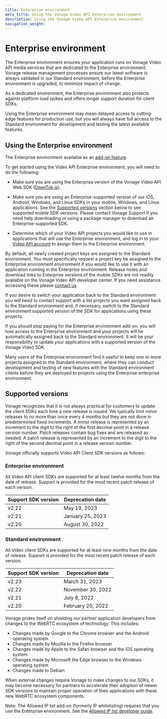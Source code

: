 ```yaml
---
title: Enterprise environment
meta_title: Using the Vonage Video API Enterprise environment
description: Using the Vonage Video API Enterprise environment
navigation_weight: 
---
```


# Enterprise environment

The Enterprise environment ensures your application runs on Vonage Video API media services that are dedicated to the Enterprise environment. Vonage release management processes ensure our latest software is always validated in our Standard environment, before the Enterprise environment is upgraded, to minimize impact of change.

As a dedicated environment, the Enterprise environment also protects against platform load spikes and offers longer support duration for client SDKs.

Using the Enterprise environment may mean delayed access to cutting-edge features for production use, but you will always have full access to the Standard environment for development and testing the latest available features.

## Using the Enterprise environment

The Enterprise environment available as an [add-on feature](https://www.vonage.com/communications-apis/video/pricing/).

To get started using the Video API Enterprise environment, you will need to do the following:

* Make sure you are using the Enterprise version of the Vonage Video API Web SDK ([OpenTok.js](/video/client-sdks/web)).

* Make sure you are using an Enterprise-supported version of our iOS,
Android, Windows, and Linux SDKs in your mobile, Windows, and Linux applications. See the [Supported versions](#supported-versions) section below to see supported mobile SDK versions. Please contact Vonage Support if you need help downloading or using a package manager to download an Enterprise-supported SDK.

* Determine which of your Video API projects you would like to use in applications that will use the Enterprise environment, and log in to your [Video API account](https://tokbox.com/account) to assign them to the Enterprise environment.

By default, all newly created project keys are assigned to the Standard environment. You must specifically request a project key be assigned to the Enterprise environment environment if you would like to use it with an application running in the Enterprise environment. Release notes and download links to Enterprise versions of the mobile SDKs are not readily available on the Vonage Video API developer center. If you need assistance accessing these please [contact us](https://video-api.support.vonage.com/hc/en-us/requests/new).

If you desire to switch your application back to the Standard environment you will need to contact support with a list projects you want assigned back to the Standard environment and, if necessary, switch to the Standard environment supported version of the SDK for applications using these projects.

If you should stop paying for the Enterprise environment add-on, you will lose access to the Enterprise environment and your projects will be automatically assigned back to the Standard environment. It will be your responsibility to update your applications with a supported version of the Vonage Video SDK.

Many users of the Enterprise environment find it useful to keep one or more projects assigned to the Standard environment, where they can conduct development and testing of new features with the Standard environment clients before they are deployed to projects using the Enterprise enterprise environment.

## Supported versions

Vonage recognizes that it is not always practical for customers to update the client SDKs each time a new release is issued. We typically limit minor releases to no more than once every 4 months but they are not done in predetermined fixed increments. A minor release is represented by an increment to the digit to the right of the first decimal point in a release version number. Patch releases contain bug fixes and are released as needed. A patch release is represented by an increment to the digit to the right of the second decimal point in a release version number.

Vonage officially supports Video API Client SDK versions as follows:

### Enterprise environment

All Video API client SDKs are supported for at least twelve months from the date of release. Support is provided for the most recent patch release of each version.

| Support SDK version | Deprecation date   |
| ------------------- | ------------------ |
| v2.22               | May 19, 2023       |
| v2.21               | January 25, 2023   |
| v2.20               | August 30, 2022    |

### Standard environment

All Video client SDKs are supported for at least nine months from the date of release. Support is provided for the most recent patch release of each version.

| Support SDK version | Deprecation date   |
| ------------------- | ------------------ |
| v2.23               | March 31, 2023     |
| v2.22               | November 30, 2022  |
| v2.21               | July 8, 2022       |
| v2.20               | February 20, 2022  |

Vonage prides itself on shielding our partner application developers from changes to the WebRTC ecosystem of technology. This includes:

* Changes made by Google to the Chrome browser and the Android operating system
* Changes made by Mozilla to the Firefox browser
* Changes made by Apple to the Safari browser and the iOS operating system
* Changes made by Microsoft the Edge browser to the Windows operating system
* Changes made to Debian

When external changes require Vonage to make changes to our SDKs, it may become necessary for partners to accelerate their adoption of newer SDK versions to maintain proper operation of their applications with these new WebRTC ecosystem components.

<!--alex ignore whitelisting-->

Note: The Allowed IP list add-on (formerly IP whitelisting) requires that you use the Enterprise environment. See the [Allowed IP list developer guide](/video/guides/ip-addresses/).